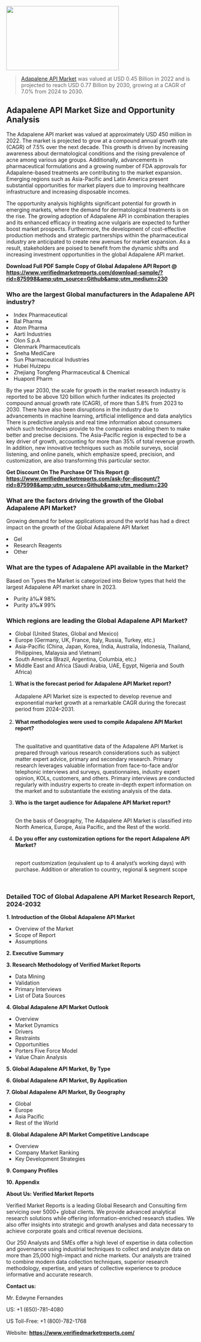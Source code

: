 <img src="https://ffe5etoiles.com/wp-content/uploads/2024/12/MST1-300x171.png" alt="" width="300" height="171" class="alignnone size-medium wp-image-20088" /><blockquote><p><p><a href="https://www.verifiedmarketreports.com/download-sample/?rid=875998&utm_source=Github&utm_medium=230" target="_blank">Adapalene API Market</a> was valued at USD 0.45 Billion in 2022 and is projected to reach USD 0.77 Billion by 2030, growing at a CAGR of 7.0% from 2024 to 2030.</p></blockquote><p><h2>Adapalene API Market Size and Opportunity Analysis</h2><p>The Adapalene API market was valued at approximately USD 450 million in 2022. The market is projected to grow at a compound annual growth rate (CAGR) of 7.5% over the next decade. This growth is driven by increasing awareness about dermatological conditions and the rising prevalence of acne among various age groups. Additionally, advancements in pharmaceutical formulations and a growing number of FDA approvals for Adapalene-based treatments are contributing to the market expansion. Emerging regions such as Asia-Pacific and Latin America present substantial opportunities for market players due to improving healthcare infrastructure and increasing disposable incomes.</p><p>The opportunity analysis highlights significant potential for growth in emerging markets, where the demand for dermatological treatments is on the rise. The growing adoption of Adapalene API in combination therapies and its enhanced efficacy in treating acne vulgaris are expected to further boost market prospects. Furthermore, the development of cost-effective production methods and strategic partnerships within the pharmaceutical industry are anticipated to create new avenues for market expansion. As a result, stakeholders are poised to benefit from the dynamic shifts and increasing investment opportunities in the global Adapalene API market.</p></p><p class=""><strong>Download Full PDF Sample Copy of Global Adapalene API Report @ <a href="https://www.verifiedmarketreports.com/download-sample/?rid=875998&amp;utm_source=Github&amp;utm_medium=230" target="_blank">https://www.verifiedmarketreports.com/download-sample/?rid=875998&amp;utm_source=Github&amp;utm_medium=230</a></strong></p><h3 id="" class="">Who are the largest Global manufacturers in the Adapalene API industry?</h3><p><li>Index Pharmaceutical</li><li> Bal Pharma</li><li> Atom Pharma</li><li> Aarti Industries</li><li> Olon S.p.A</li><li> Glenmark Pharmaceuticals</li><li> Sneha MediCare</li><li> Sun Pharmaceutical Industries</li><li> Hubei Huizepu</li><li> Zhejiang Tongfeng Pharmaceutical & Chemical</li><li> Huapont Pharm</li></p><div class=""><div class="" dir="" data-message-author-role="" data-message-id="" data-message-model-slug=""><div class=""><div class=""><div class=""><div class="" dir="" data-message-author-role="" data-message-id="" data-message-model-slug=""><div class=""><div class=""><p>By the year 2030, the scale for growth in the market research industry is reported to be above 120 billion which further indicates its projected compound annual growth rate (CAGR), of more than 5.8% from 2023 to 2030. There have also been disruptions in the industry due to advancements in machine learning, artificial intelligence and data analytics There is predictive analysis and real time information about consumers which such technologies provide to the companies enabling them to make better and precise decisions. The Asia-Pacific region is expected to be a key driver of growth, accounting for more than 35% of total revenue growth. In addition, new innovative techniques such as mobile surveys, social listening, and online panels, which emphasize speed, precision, and customization, are also transforming this particular sector.</p><p><strong>Get Discount On The Purchase Of This Report @&nbsp; <a href="https://www.verifiedmarketreports.com/ask-for-discount/?rid=875998&amp;utm_source=Github&amp;utm_medium=230" target="_blank">https://www.verifiedmarketreports.com/ask-for-discount/?rid=875998&amp;utm_source=Github&amp;utm_medium=230</a></strong></p></div></div></div></div></div></div></div></div><h3 id="" class="">What are the factors driving the growth of the Global Adapalene API Market?</h3><p id="" class="">Growing demand for below applications around the world has had a direct impact on the growth of the Global Adapalene API Market</p><p id="" class=""><li>Gel</li><li> Research Reagents</li><li> Other</li></p><h3 id="" class="">What are the types of Adapalene API available in the Market?</h3><p id="" class="">Based on Types the Market is categorized into Below types that held the largest Adapalene API market share In 2023.</p><p id="" class=""><li>Purity â‰¥ 98%</li><li> Purity â‰¥ 99%</li></p><h3 id="" class="">Which regions are leading the Global Adapalene API Market?</h3><ul><li>Global (United States, Global and Mexico)</li><li>Europe (Germany, UK, France, Italy, Russia, Turkey, etc.)</li><li>Asia-Pacific (China, Japan, Korea, India, Australia, Indonesia, Thailand, Philippines, Malaysia and Vietnam)</li><li>South America (Brazil, Argentina, Columbia, etc.)</li><li>Middle East and Africa (Saudi Arabia, UAE, Egypt, Nigeria and South Africa)</li></ul><p><ol><li><strong>What is the forecast period for Adapalene API Market report?<br /></strong><br /><span data-sheets-root="1" data-sheets-value="{&quot;1&quot;:2,&quot;2&quot;:&quot;XXXX size is expected to develop revenue and exponential market growth at a remarkable CAGR during the forecast period from 2024&ndash;2030.&quot;}" data-sheets-userformat="{&quot;2&quot;:12674,&quot;4&quot;:{&quot;1&quot;:2,&quot;2&quot;:16776960},&quot;10&quot;:2,&quot;11&quot;:0,&quot;15&quot;:&quot;Arial&quot;,&quot;16&quot;:12}">Adapalene API Market size is expected to develop revenue and exponential market growth at a remarkable CAGR during the forecast period from 2024&ndash;2031.</span><br /><br /></li><li><strong>What methodologies were used to compile Adapalene API Market report?<br /><br /></strong><p>The qualitative and quantitative data of the&nbsp;Adapalene API Market is prepared through various research considerations such as subject matter expert advice, primary and secondary research. Primary research leverages valuable information from face-to-face and/or telephonic interviews and surveys, questionnaires, industry expert opinion, KOLs, customers, and others. Primary interviews are conducted regularly with industry experts to create in-depth expert information on the market and to substantiate the existing analysis of the data.&nbsp;</p></li><li><strong>Who is the target audience for Adapalene API Market report?<br /><br /></strong><p>On the basis of Geography, The&nbsp;Adapalene API Market is classified into North America, Europe, Asia Pacific, and the Rest of the world.</p></li><li><strong>Do you offer any customization options for the report Adapalene API Market?<br /><br /></strong><p>report customization (equivalent up to 4 analyst&rsquo;s working days) with purchase. Addition or alteration to country, regional &amp; segment scope</p><p>&nbsp;</p></li></ol></p><h3 id="" class="">Detailed TOC of Global Adapalene API Market Research Report, 2024-2032</h3><p id="" class=""><strong>1. Introduction of the Global Adapalene API Market</strong></p><ul><li>Overview of the Market</li><li>Scope of Report</li><li>Assumptions</li></ul><p id="" class=""><strong>2. Executive Summary</strong></p><p id="" class=""><strong>3. Research Methodology of&nbsp;Verified Market Reports</strong></p><ul><li>Data Mining</li><li>Validation</li><li>Primary Interviews</li><li>List of Data Sources</li></ul><p id="" class=""><strong>4. Global Adapalene API Market Outlook</strong></p><ul><li>Overview</li><li>Market Dynamics</li><li>Drivers</li><li>Restraints</li><li>Opportunities</li><li>Porters Five Force Model</li><li>Value Chain Analysis</li></ul><p id="" class=""><strong>5. Global Adapalene API Market, By&nbsp;Type</strong></p><p id="" class=""><strong>6. Global Adapalene API Market, By Application</strong></p><p id="" class=""><strong>7. Global Adapalene API Market, By Geography</strong></p><ul><li>Global</li><li>Europe</li><li>Asia Pacific</li><li>Rest of the World</li></ul><p id="" class=""><strong>8. Global Adapalene API Market Competitive Landscape</strong></p><ul><li>Overview</li><li>Company Market Ranking</li><li>Key Development Strategies</li></ul><p id="" class=""><strong>9. Company Profiles</strong></p><p id="" class=""><strong>10. Appendix</strong></p><p id="" class=""><strong>About Us: Verified Market Reports</strong></p><p id="" class="">Verified Market Reports is a leading Global Research and Consulting firm servicing over 5000+ global clients. We provide advanced analytical research solutions while offering information-enriched research studies. We also offer insights into strategic and growth analyses and data necessary to achieve corporate goals and critical revenue decisions.</p><p id="" class="">Our 250 Analysts and SMEs offer a high level of expertise in data collection and governance using industrial techniques to collect and analyze data on more than 25,000 high-impact and niche markets. Our analysts are trained to combine modern data collection techniques, superior research methodology, expertise, and years of collective experience to produce informative and accurate research.</p><p id="" class=""><strong>Contact us:</strong></p><p id="" class="">Mr. Edwyne Fernandes</p><p id="" class="">US: +1 (650)-781-4080</p><p id="" class="">US Toll-Free: +1 (800)-782-1768</p><p id="" class="">Website: <a target="" data-test-app-aware-link=""><strong>https://www.verifiedmarketreports.com/</strong></a></p>
